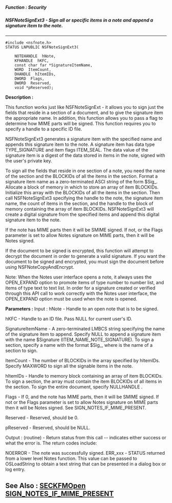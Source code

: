 ##### Function : Security
##### NSFNoteSignExt3 - Sign all or specific items in a note and append a signature item to the note.
---
```
#include <nsfnote.h>
STATUS LNPUBLIC NSFNoteSignExt3(

	NOTEHANDLE  hNote,
	KFHANDLE  hKFC,
	const char far *SignatureItemName,
	WORD  ItemCount,
	DHANDLE  hItemIDs,
	DWORD  Flags,
	DWORD  Reserved,
	void *pReserved);
```
**Description :**

This function works just like NSFNoteSignExt - it allows you to sign just the 
fields that reside in a section of a document, and to give the signature item 
the appropriate name.  In addition, this function allows you to pass a flag to 
determine how MIME parts will be signed.  This function requires  you to 
specify a handle to a specific ID file.

NSFNoteSignExt3 generates a signature item with the specified name and appends 
this signature item to the note. A signature item has data type TYPE_SIGNATURE 
and item flags ITEM_SEAL. The data value of the signature item is a digest of 
the data stored in items in the note, signed with the user's private key.

To sign all the fields that reside in one section of a note, you need the name 
of the section and the BLOCKIDs of all the items in the section. Format a 
signature item name as a zero-terminated ASCI string of the form 
$Sig_<sectionname>.  Allocate a block of memory in which to store an array of 
item BLOCKIDs.  Initialize this array with the BLOCKIDs of all the items in the 
section.  Then call NSFNoteSignExt3 specifying the handle to the note, the 
signature item name, the count of items in the section, and the handle to the 
block of memory containing the array of item BLOCKIDs.  NSFNoteSignExt3 will  
create a digital signature from the specified items and append this digital 
signature item to the note.

 If the note has MIME parts then it will be SMIME signed.  If not, or the Flags 
parameter is set to allow Notes signature on MIME parts, then it will be Notes 
signed.

If the document to be signed is encrypted, this function will attempt to 
decrypt the document in order to generate a valid signature.  If you want the 
document to be signed and encrypted, you must sign the document  before using 
NSFNoteCopyAndEncrypt.

Note:  When the Notes user interface opens a note, it always uses the 
OPEN_EXPAND option to promote items of type number to number list, and items of 
type text to text list.  In order for a signature created or verified through 
this API call to work correctly with the Notes user interface, the OPEN_EXPAND 
option must be used when the note is opened.


**Parameters :**
Input :
hNote  -  Handle to an open note that is to be signed.

hKFC  -  Handle to an ID file.  Pass NULL for current user's ID.

SignatureItemName  -  A zero-terminated LMBCS string specifying the name of the signature item to append. Specify NULL to append a signature item with the name $Signature (ITEM_NAME_NOTE_SIGNATURE). To sign a section, specify a name with the format $Sig_<sectionname>, where <sectionname> is the name of a section to sign.


ItemCount  -  The number of BLOCKIDs in the array specified by hItemIDs. Specify MAXWORD to sign all the signable items in the note.

hItemIDs  -  Handle to memory block containing an array of item BLOCKIDs. To sign a section, the array must contain the item BLOCKIDs of all items in the section. To sign the entire document, specify NULLHANDLE .

Flags  -   If 0, and the note has MIME parts, then it will be SMIME signed.  If not or the Flags parameter is set to allow Notes signature on MIME parts then it will be Notes signed.  See SIGN_NOTES_IF_MIME_PRESENT.

Reserved  -  Reserved, should be 0.

pReserved  -  Reserved, should be NULL.

Output :
(routine)  -  Return status from this call -- indicates either success or what the error is. The return codes include:

NOERROR - The note was successfully signed.
ERR_xxx - STATUS returned from a lower level Notes function.  This value can be passed to OSLoadString to obtain a text string that can be presented in a dialog box or log entry.



**See Also :**
[SECKFMOpen](/reference/Func/SECKFMOpen)
[SIGN_NOTES_IF_MIME_PRESENT](/reference/Symb/SIGN_NOTES_IF_MIME_PRESENT)
---
